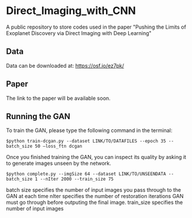 # Direct_Imaging_with_CNN
A public repository to store codes used in the paper "Pushing the Limits of Exoplanet Discovery via Direct Imaging with Deep Learning"

## Data
Data can be downloaded at: https://osf.io/ez7pk/


## Paper
The link to the paper will be available soon. 

## Running the GAN
To train the GAN, please type the following command in the terminal:

	$python train-dcgan.py --dataset LINK/TO/DATAFILES --epoch 35 --batch_size 50 —loss_ftn dcgan

Once you finished training the GAN, you can inspect its quality by asking it to generate images unseen by the network. 

	$python complete.py --imgSize 64 --dataset LINK/TO/UNSEENDATA --batch_size 1 --nIter 2000 --train_size 75

batch size specifies the number of input images you pass through to the GAN at each time
nIter specifies the number of restoration iterations GAN must go through before outputing the final image.
train_size specifies the number of input images
